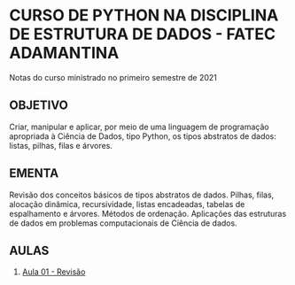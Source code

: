 # CURSO DE PYTHON  NA DISCIPLINA DE ESTRUTURA DE DADOS - FATEC ADAMANTINA

Notas do curso ministrado no primeiro semestre de 2021

## OBJETIVO

Criar, manipular e aplicar, por meio de uma linguagem de programação apropriada à Ciência de Dados, tipo Python, os tipos abstratos de dados: listas, pilhas, filas e árvores.

## EMENTA

Revisão dos conceitos básicos de tipos abstratos de dados. Pilhas, filas, alocação dinâmica, recursividade, listas encadeadas, tabelas de espalhamento e árvores. Métodos de ordenação. Aplicações das estruturas de dados em problemas computacionais de Ciência de dados.

## AULAS

1. [Aula 01 - Revisão](aula_01.md)
